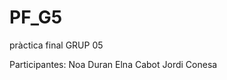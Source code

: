 # PF_G5
pràctica final GRUP 05

Participantes: Noa Duran 
               Elna Cabot
               Jordi Conesa
